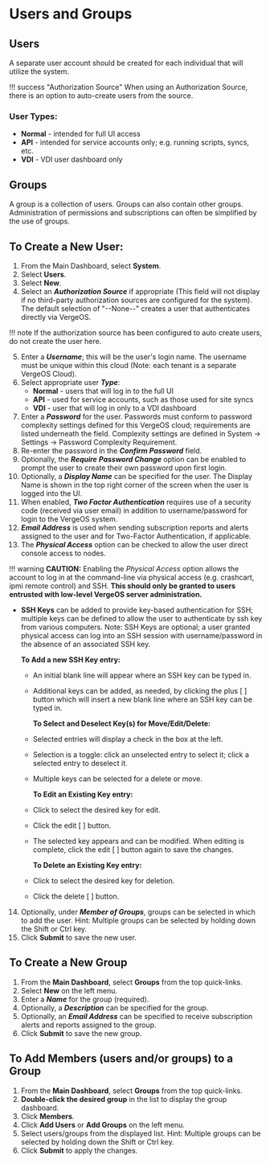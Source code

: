 # Users and Groups

## Users

A separate user account should be created for each individual that will utilize the system. 

!!! success "Authorization Source"
    When using an Authorization Source, there is an option to auto-create users from the source.

### User Types:

- **Normal** - intended for full UI access
- **API** - intended for service accounts only; e.g. running scripts, syncs, etc.
- **VDI** - VDI user dashboard only

## Groups

A group is a collection of users. Groups can also contain other groups. Administration of permissions and subscriptions can often be simplified by the use of groups.

## To Create a New User:

1. From the Main Dashboard, select **System**.
2. Select **Users**.
3. Select **New**.
4. Select an ***Authorization Source*** if appropriate (This field will not display if no third-party authorization sources are configured for the system). The default selection of "--None--" creates a user that authenticates directly via VergeOS.

!!! note
    If the authorization source has been configured to auto create users, do not create the user here.

5. Enter a ***Username***; this will be the user's login name. The username must be unique within this cloud (Note: each tenant is a separate VergeOS Cloud).
6. Select appropriate user ***Type***:
    - **Normal** - users that will log in to the full UI
    - **API** - used for service accounts, such as those used for site syncs
    - **VDI** - user that will log in only to a VDI dashboard
7. Enter a ***Password*** for the user. Passwords must conform to password complexity settings defined for this VergeOS cloud; requirements are listed underneath the field. Complexity settings are defined in System -> Settings -> Password Complexity Requirement.
8. Re-enter the password in the ***Confirm Password*** field.
9. Optionally, the ***Require Password Change*** option can be enabled to prompt the user to create their own password upon first login.
10. Optionally, a ***Display Name*** can be specified for the user. The Display Name is shown in the top right corner of the screen when the user is logged into the UI.
11. When enabled, ***Two Factor Authentication*** requires use of a security code (received via user email) in addition to username/password for login to the VergeOS system.
12. ***Email Address*** is used when sending subscription reports and alerts assigned to the user and for Two-Factor Authentication, if applicable.
13. The ***Physical Access*** option can be checked to allow the user direct console access to nodes. 

!!! warning
    **CAUTION:** Enabling the *Physical Access* option allows the account to log in at the command-line via physical access (e.g. crashcart, ipmi remote control) and SSH. **This should only be granted to users entrusted with low-level VergeOS server administration.**

- **SSH Keys** can be added to provide key-based authentication for SSH; multiple keys can be defined to allow the user to authenticate by ssh key from various computers. Note: SSH Keys are optional; a user granted physical access can log into an SSH session with username/password in the absence of an associated SSH key.

    **To Add a new SSH Key entry:**
  - An initial blank line will appear where an SSH key can be typed in.
  - Additional keys can be added, as needed, by clicking the plus [ ] button which will insert a new blank line where an SSH key can be typed in.

    **To Select and Deselect Key(s) for Move/Edit/Delete:**
  - Selected entries will display a check in the box at the left.
  - Selection is a toggle: click an unselected entry to select it; click a selected entry to deselect it.
  - Multiple keys can be selected for a delete or move.

    **To Edit an Existing Key entry:**
  - Click to select the desired key for edit.
  - Click the edit [ ] button.
  - The selected key appears and can be modified. When editing is complete, click the edit [ ] button again to save the changes.

    **To Delete an Existing Key entry:**
  - Click to select the desired key for deletion.
  - Click the delete [ ] button.

14. Optionally, under ***Member of Groups***, groups can be selected in which to add the user. Hint: Multiple groups can be selected by holding down the Shift or Ctrl key.
15. Click **Submit** to save the new user.

## To Create a New Group

1. From the **Main Dashboard**, select **Groups** from the top quick-links.
2. Select **New** on the left menu.
3. Enter a ***Name*** for the group (required).
4. Optionally, a ***Description*** can be specified for the group.
5. Optionally, an ***Email Address*** can be specified to receive subscription alerts and reports assigned to the group.
6. Click **Submit** to save the new group.

## To Add Members (users and/or groups) to a Group

1. From the **Main Dashboard**, select **Groups** from the top quick-links.
2. **Double-click the desired group** in the list to display the group dashboard.
3. Click **Members**.
4. Click **Add Users** or **Add Groups** on the left menu.
5. Select users/groups from the displayed list. Hint: Multiple groups can be selected by holding down the Shift or Ctrl key.
6. Click **Submit** to apply the changes.
